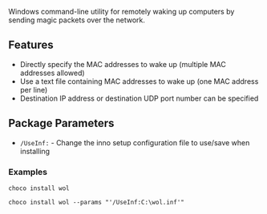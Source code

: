 Windows command-line utility for remotely waking up computers by sending magic packets over the network.

## Features

- Directly specify the MAC addresses to wake up (multiple MAC addresses allowed)
- Use a text file containing MAC addresses to wake up (one MAC address per line)
- Destination IP address or destination UDP port number can be specified

## Package Parameters

- `/UseInf:` - Change the inno setup configuration file to use/save when installing

### Examples

`choco install wol`

`choco install wol --params "'/UseInf:C:\wol.inf'"`